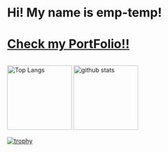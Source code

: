 #  Hi! My name is emp-temp!
<h1><a href="https://github.com/emp-temp/emp-temp">Check my PortFolio!!</a></h1>
<a href="https://github.com/emp-temp/emp-temp">
<img srg="https://img.shields.io/badge/dev.to-0A0A0A?style=for-the-badge&logo=devdotto&logoColor=white" />
</a>
<p align="left"> 
  <img alt="Top Langs" height="150px" src="https://github-readme-stats.vercel.app/api/top-langs/?username=emp-temp&layout=compact&show_icons=true&theme=onedark" />
  <img alt="github stats" height="150px" src="https://github-readme-stats.vercel.app/api?username=emp-temp&theme=onedark&show_icons=ture" />
</p>

[![trophy](https://github-profile-trophy.vercel.app/?username=emp-temp&theme=onedark&column=7
)](https://github.com/ryo-ma/github-profile-trophy)

